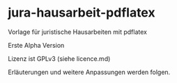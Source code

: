 jura-hausarbeit-pdflatex
========================

Vorlage für juristische Hausarbeiten mit pdflatex

Erste Alpha Version

Lizenz ist GPLv3 (siehe licence.md)

Erläuterungen und weitere Anpassungen werden folgen.